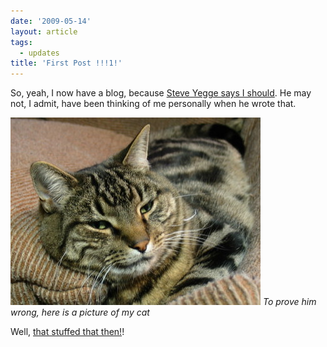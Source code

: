 ```yaml
---
date: '2009-05-14'
layout: article
tags:
  - updates
title: 'First Post !!!1!'
---
```


So, yeah, I now have a blog, because
[Steve Yegge says I should](https://sites.google.com/site/steveyegge2/you-should-write-blogs).
He may not, I admit, have been thinking of me personally when he wrote that.

![Wally](img/wally.jpg)
*To prove him wrong, here is a picture of my cat*

Well, [that stuffed that then!](http://steve-yegge.blogspot.com/2009/05/programmers-view-of-universe-part-3.html)!

